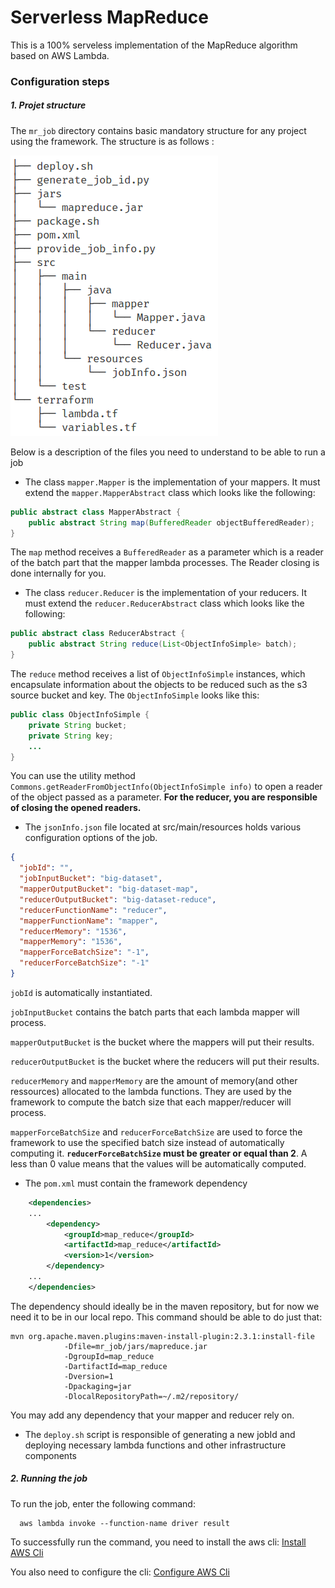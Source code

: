 # Serverless MapReduce

This is a 100% serveless implementation of the MapReduce algorithm based on AWS Lambda. 

### Configuration steps

##### 1. Projet structure

The `mr_job` directory contains basic mandatory structure for any project using the framework.
The structure is as follows :

![alt text](images/directory_tree.png "Project structure")

Below is a description of the files you need to understand to be able to run a job

- The class `mapper.Mapper` is the implementation of your mappers. It must extend the `mapper.MapperAbstract` class which looks like the following:

```java
public abstract class MapperAbstract {
    public abstract String map(BufferedReader objectBufferedReader);
}
```

The `map` method receives a `BufferedReader` as a parameter which is a reader of the batch part that the mapper lambda processes. The Reader closing is done internally for you.

- The class `reducer.Reducer` is the implementation of your reducers. It must extend the `reducer.ReducerAbstract` class which looks like the following:
  
```java
public abstract class ReducerAbstract {
    public abstract String reduce(List<ObjectInfoSimple> batch);
}
```

The `reduce` method receives a list of `ObjectInfoSimple` instances, which encapsulate information about the objects to be reduced such as the s3 source bucket and key.
The `ObjectInfoSimple` looks like this:

```java
public class ObjectInfoSimple {
    private String bucket;
    private String key;
    ...
}

```

You can use the utility method `Commons.getReaderFromObjectInfo(ObjectInfoSimple info)` to open a reader of the object passed as a parameter.
**For the reducer, you are responsible of closing the opened readers.**

- The `jsonInfo.json` file located at src/main/resources holds various configuration options of the job.

```json
{
  "jobId": "",
  "jobInputBucket": "big-dataset",
  "mapperOutputBucket": "big-dataset-map",
  "reducerOutputBucket": "big-dataset-reduce",
  "reducerFunctionName": "reducer",
  "mapperFunctionName": "mapper",
  "reducerMemory": "1536",
  "mapperMemory": "1536",
  "mapperForceBatchSize": "-1",
  "reducerForceBatchSize": "-1"
}
```

`jobId` is automatically instantiated.

`jobInputBucket` contains the batch parts that each lambda mapper will process.

`mapperOutputBucket` is the bucket where the mappers will put their results.

`reducerOutputBucket` is the bucket where the reducers will put their results.

`reducerMemory` and `mapperMemory` are the amount of memory(and other ressources) allocated to the lambda functions. They are used by the framework to compute the batch size that each mapper/reducer will process.

`mapperForceBatchSize` and `reducerForceBatchSize` are used to force the framework to use the specified batch size instead of automatically computing it. **`reducerForceBatchSize` must be greater or equal than 2**.
A less than 0 value means that the values will be automatically computed.

- The `pom.xml` must contain the framework dependency

```xml
    <dependencies>
    ...
        <dependency>
            <groupId>map_reduce</groupId>
            <artifactId>map_reduce</artifactId>
            <version>1</version>
        </dependency>
    ...
    </dependencies>
```

The dependency should ideally be in the maven repository, but for now we need it to be in our local repo.
This command should be able to do just that:

```commandline
mvn org.apache.maven.plugins:maven-install-plugin:2.3.1:install-file
            -Dfile=mr_job/jars/mapreduce.jar 
            -DgroupId=map_reduce 
            -DartifactId=map_reduce 
            -Dversion=1 
            -Dpackaging=jar 
            -DlocalRepositoryPath=~/.m2/repository/
```

You may add any dependency that your mapper and reducer rely on.

- The `deploy.sh` script is responsible of generating a new jobId and deploying necessary lambda functions and other infrastructure components

##### 2. Running the job

To run the job, enter the following command:
```commandline
  aws lambda invoke --function-name driver result
```

To successfully run the command, you need to install the aws cli: [Install AWS Cli](http://docs.aws.amazon.com/cli/latest/userguide/installing.html)

You also need to configure the cli: [Configure AWS Cli](http://docs.aws.amazon.com/cli/latest/userguide/cli-chap-getting-started.html)